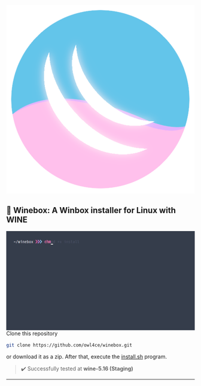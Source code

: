<p align="center"><a name="top" href=""><img height="60%" width="100%" src="./.winebox/winebox.png"></a></p>

## :satellite: Winebox: A Winbox installer for Linux with WINE

<a href="./assets/preview.gif"><img src="./assets/preview.gif" alt="preview" align="right" width="516px"></a>

Clone this repository
```bash
git clone https://github.com/owl4ce/winebox.git
```
or download it as a zip. After that, execute the [install.sh](./install.sh) program.

> :heavy_check_mark: Successfully tested at **wine-5.16 (Staging)**

---
